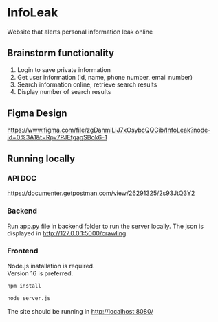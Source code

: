# InfoLeak

Website that alerts personal information leak online

## Brainstorm functionality

1. Login to save private information  
2. Get user information (id, name, phone number, email number)
3. Search information online, retrieve search results
4. Display number of search results

## Figma Design  
https://www.figma.com/file/zgDanmiLiJ7xOsybcQQCib/InfoLeak?node-id=0%3A1&t=Rpv7PJEfgagSBok6-1  

## Running locally

### API DOC

<https://documenter.getpostman.com/view/26291325/2s93JtQ3Y2>  

### Backend

Run app.py file in backend folder to run the server locally.
The json is displayed in <http://127.0.0.1:5000/crawling>.

### Frontend

Node.js installation is required.  
Version 16 is preferred.  

```sh
npm install
```

```sh
node server.js
```

The site should be running in <http://localhost:8080/>
